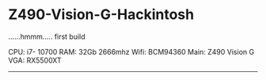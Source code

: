 # Z490-Vision-G-Hackintosh
......hmmm..... first build

CPU: i7- 10700
RAM: 32Gb 2666mhz
Wifi: BCM94360
Main: Z490 Vision G
VGA: RX5500XT
____________________
 
